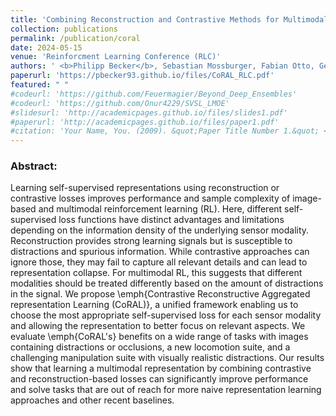 ```yaml
---
title: 'Combining Reconstruction and Contrastive Methods for Multimodal Representations in RL'
collection: publications
permalink: /publication/coral
date: 2024-05-15
venue: 'Reinforcment Learning Conference (RLC)'
authors: ' <b>Philipp Becker</b>, Sebastian Mossburger, Fabian Otto, Gerhard Neumann'
paperurl: 'https://pbecker93.github.io/files/CoRAL_RLC.pdf'
featured: " " 
#codeurl: 'https://github.com/Feuermagier/Beyond_Deep_Ensembles'
#codeurl: 'https://github.com/Onur4229/SVSL_LMOE'
#slidesurl: 'http://academicpages.github.io/files/slides1.pdf'
#paperurl: 'http://academicpages.github.io/files/paper1.pdf'
#citation: 'Your Name, You. (2009). &quot;Paper Title Number 1.&quot; <i>Journal 1</i>. 1(1).'
---
```


<p>
<h3> Abstract: </h3>
Learning self-supervised representations using reconstruction or contrastive losses improves performance and sample complexity of image-based and multimodal reinforcement learning (RL).
Here, different self-supervised loss functions have distinct advantages and limitations depending on the information density of the underlying sensor modality. 
Reconstruction provides strong learning signals but is susceptible to distractions and spurious information.
While contrastive approaches can ignore those, they may fail to capture all relevant details and can lead to representation collapse. 
For multimodal RL, this suggests that different modalities should be treated differently based on the amount of distractions in the signal.
We propose \emph{Contrastive Reconstructive Aggregated representation Learning (CoRAL)}, a unified framework enabling us to choose the most appropriate self-supervised loss for each sensor modality and allowing the representation to better focus on relevant aspects.
We evaluate \emph{CoRAL's} benefits on a wide range of tasks with images containing distractions or occlusions, a new locomotion suite, and a challenging manipulation suite with visually realistic distractions. 
Our results show that learning a multimodal representation by combining contrastive and reconstruction-based losses can significantly improve performance and solve tasks that are out of reach for more naive representation learning approaches and other recent baselines.
</p>